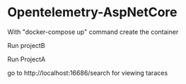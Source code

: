 # Opentelemetry-AspNetCore

With "docker-compose up" command create the container  

Run projectB  

Run ProjectA  

go to http://localhost:16686/search for viewing taraces


